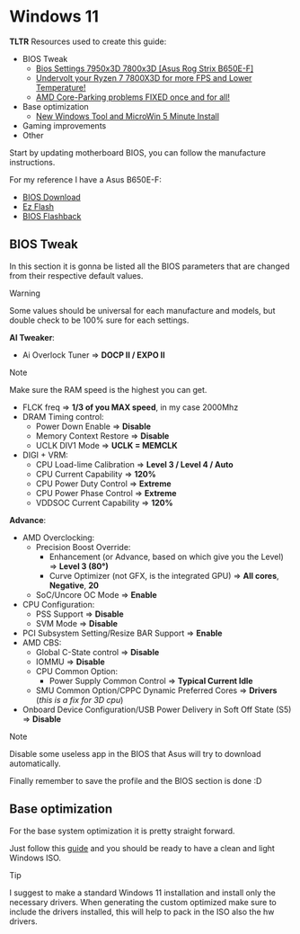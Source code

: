 # Windows 11

**TLTR** Resources used to create this guide:

- BIOS Tweak
  - [Bios Settings 7950x3D 7800x3D [Asus Rog Strix B650E-F]](https://www.youtube.com/watch?v=kqAsNB5xCVI)
  - [Undervolt your Ryzen 7 7800X3D for more FPS and Lower Temperature!](https://www.youtube.com/watch?v=BNAs3bl-yv0)
  - [AMD Core-Parking problems FIXED once and for all!](https://www.youtube.com/watch?v=4wdQpVcL_a4)
- Base optimization
  - [New Windows Tool and MicroWin 5 Minute Install](https://www.youtube.com/watch?v=92SM8Az5QVM)
- Gaming improvements
- Other

Start by updating motherboard BIOS, you can follow the manufacture instructions.

For my reference I have a Asus B650E-F:

- [BIOS Download](https://rog.asus.com/it/motherboards/rog-strix/rog-strix-b650e-f-gaming-wifi-model/helpdesk_bios/)
- [Ez Flash](https://www.youtube.com/watch?v=Em7SRaG3L_0)
- [BIOS Flashback](https://www.youtube.com/watch?v=FPyElZcsW6o)

## BIOS Tweak

In this section it is gonna be listed all the BIOS parameters that are changed from their respective default values.

> [!WARNING]
> Some values should be universal for each manufacture and models, but double check to be 100% sure for each settings.

**AI Tweaker**:

- Ai Overlock Tuner => **DOCP II / EXPO II**

> [!NOTE]
> Make sure the RAM speed is the highest you can get.

- FLCK freq => **1/3 of you MAX speed**, in my case 2000Mhz
- DRAM Timing control:
  - Power Down Enable => **Disable**
  - Memory Context Restore => **Disable**
  - UCLK DIV1 Mode => **UCLK = MEMCLK**
- DIGI + VRM:
  - CPU Load-lime Calibration => **Level 3 / Level 4 / Auto**
  - CPU Current Capability => **120%**
  - CPU Power Duty Control => **Extreme**
  - CPU Power Phase Control => **Extreme**
  - VDDSOC Current Capability => **120%**

**Advance**:

- AMD Overclocking:
  - Precision Boost Override:
    - Enhancement (or Advance, based on which give you the Level) => **Level 3 (80°)**
    - Curve Optimizer (not GFX, is the integrated GPU) => **All cores**, **Negative**, **20**
  - SoC/Uncore OC Mode => **Enable**
- CPU Configuration:
  - PSS Support => **Disable**
  - SVM Mode => **Disable**
- PCI Subsystem Setting/Resize BAR Support => **Enable**
- AMD CBS:
  - Global C-State control => **Disable**
  - IOMMU => **Disable**
  - CPU Common Option:
    - Power Supply Common Control => **Typical Current Idle**
  - SMU Common Option/CPPC Dynamic Preferred Cores => **Drivers** (*this is a fix for 3D cpu*)
- Onboard Device Configuration/USB Power Delivery in Soft Off State (S5) => **Disable**

> [!NOTE]
> Disable some useless app in the BIOS that Asus will try to download automatically.

Finally remember to save the profile and the BIOS section is done :D

## Base optimization

For the base system optimization it is pretty straight forward.

Just follow this [guide](https://www.youtube.com/watch?v=92SM8Az5QVM) and you should be ready to have a clean and light Windows ISO.

> [!TIP]
> I suggest to make a standard Windows 11 installation and install only the necessary drivers.
> When generating the custom optimized make sure to include the drivers installed, this will help to pack in the ISO also the hw drivers.
